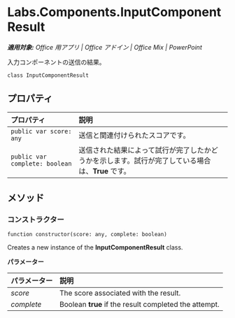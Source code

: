 ﻿
# Labs.Components.InputComponentResult

 _**適用対象:** Office 用アプリ | Office アドイン | Office Mix | PowerPoint_

入力コンポーネントの送信の結果。

```
class InputComponentResult
```


## プロパティ


|プロパティ|説明|
|:-----|:-----|
| `public var score: any`|送信と関連付けられたスコアです。|
| `public var complete: boolean`|送信された結果によって試行が完了したかどうかを示します。試行が完了している場合は、**True** です。|

## メソッド




### コンストラクター

 `function constructor(score: any, complete: boolean)`

Creates a new instance of the  **InputComponentResult** class.

 **パラメーター**


|パラメーター|説明|
|:-----|:-----|
| _score_|The score associated with the result.|
| _complete_|Boolean  **true** if the result completed the attempt.|

